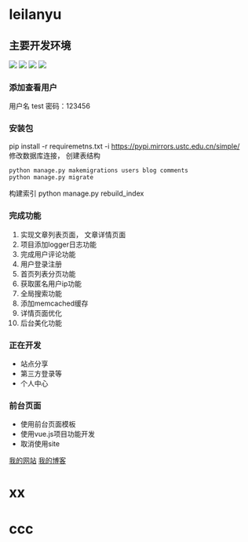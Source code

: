 # leilanyu

## 主要开发环境
![](https://img.shields.io/badge/ubuntu-16.04-orange.svg)
![](https://img.shields.io/badge/python-2.7.12-green.svg)
![](https://img.shields.io/badge/django-1.10.8-blue.svg)
![](https://img.shields.io/badge/drf-3.7.7-red.svg)

### 添加查看用户
用户名 test 密码：123456

### 安装包
pip install -r requiremetns.txt -i https://pypi.mirrors.ustc.edu.cn/simple/ </br>
修改数据库连接， 创建表结构
```python
python manage.py makemigrations users blog comments
python manage.py migrate
```
构建索引 python manage.py rebuild_index


### 完成功能
1. 实现文章列表页面， 文章详情页面
2. 项目添加logger日志功能
3. 完成用户评论功能
4. 用户登录注册
5. 首页列表分页功能
6. 获取匿名用户ip功能
7. 全局搜索功能
8. 添加memcached缓存
9. 详情页面优化
10. 后台美化功能

### 正在开发

- 站点分享
- 第三方登录等
- 个人中心




### 前台页面
- 使用前台页面模板
- 使用vue.js项目功能开发
- 取消使用site

[我的网站](http://www.zhanxiangyu.xyz/)
[我的博客](http://blog.csdn.net/qq_34971175)
# xx
# ccc
